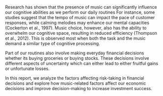 Research has shown that the presence of music can significantly influence our cognitive abilities as we perform our daily routines For instance, some studies suggest that the tempo of music can impact the pace of customer responses, while calming melodies may enhance our mental capacities (Cockerton et al., 1997). Music choice, however, also has the ability to overwhelm our cognitive space, resulting in reduced efficiency (Thompson et al., 2012). This is observed most when both the task and the music demand a similar type of cognitive processing.

Part of our routines also involve making everyday financial decisions whether its buying groceries or buying stocks. These decisions involve different aspects of uncertainty which can either lead to either fruitful gains or unfortunate losses.  

In this report, we analyze the factors affecting risk-taking in financial decisions and explore how music-related factors affect our economic decisions and improve decision-making to increase investment success. 
